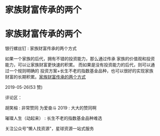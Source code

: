 # 家族财富传承的两个

# 家族财富传承的两个

银行螺丝钉 : 家族财富传承的两个方式

如果一个家族的后代，拥有不错的投资能力，那么通过传承 家族的价值观和投资能力，可以让家族财富更快速的积累。 而如果是没有投资能力的后代，则可以通过一个规则明确的 投资方案+长生不老的指数基金品种，也可以很好的实现家族 财富的长期积累。[家族财富传承的两个方式](https://mp.weixin.qq.com/s/uS7iLXZ76hzVo0RCSPdraw)

2019-05-26(53 赞)

评论区：

胡笑榕 : 非常赞同 为爱奋斗 2019 : 大大的赞同啊

璀璨人生（动起来） : 长生不老的指数基金品种难选

关注公众号"懒人找资源"，星球资源一站式服务
